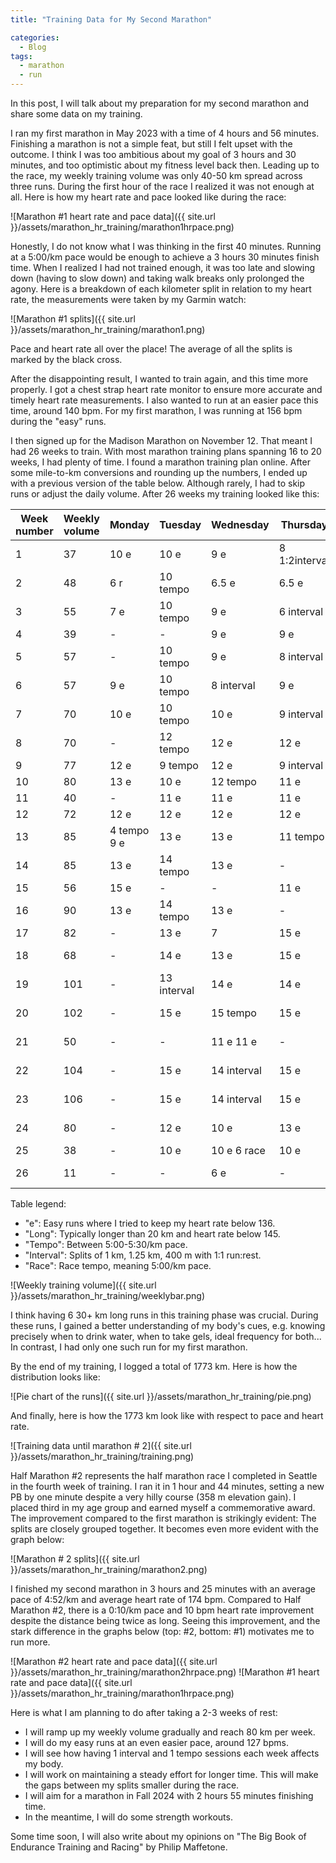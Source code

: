 ```yaml
---
title: "Training Data for My Second Marathon"

categories:
  - Blog
tags:
  - marathon
  - run
---
```


In this post, I will talk about my preparation for my second marathon and share some data on my training.

I ran my first marathon in May 2023 with a time of 4 hours and 56 minutes. Finishing a marathon is not a simple feat, but still I felt upset with the outcome. I think I was too ambitious about my goal of 3 hours and 30 minutes, and too optimistic about my fitness level back then. Leading up to the race, my weekly training volume was only 40-50 km spread across three runs. During the first hour of the race I realized it was not enough at all. Here is how my heart rate and pace looked like during the race:

![Marathon #1 heart rate and pace data]({{ site.url }}/assets/marathon_hr_training/marathon1hrpace.png)

Honestly, I do not know what I was thinking in the first 40 minutes. Running at a 5:00/km pace would be enough to achieve a 3 hours 30 minutes finish time. When I realized I had not trained enough, it was too late and slowing down (having to slow down) and taking walk breaks only prolonged the agony. Here is a breakdown of each kilometer split in relation to my heart rate, the measurements were taken by my Garmin watch:

![Marathon #1 splits]({{ site.url }}/assets/marathon_hr_training/marathon1.png)

Pace and heart rate all over the place! The average of all the splits is marked by the black cross.

After the disappointing result, I wanted to train again, and this time more properly. I got a chest strap heart rate monitor to ensure more accurate and timely heart rate measurements. I also wanted to run at an easier pace this time, around 140 bpm. For my first marathon, I was running at 156 bpm during the "easy" runs.

I then signed up for the Madison Marathon on November 12. That meant I had 26 weeks to train. With most marathon training plans spanning 16 to 20 weeks, I had plenty of time. I found a marathon training plan online. After some mile-to-km conversions and rounding up the numbers, I ended up with a previous version of the table below. Although rarely, I had to skip runs or adjust the daily volume. After 26 weeks my training looked like this:

|   Week number     | Weekly volume	|	Monday		|	Tuesday		|	Wednesday	|	Thursday			|	Friday			|	Saturday				| Sunday				|
|-------------------------|-----------------------|--------------------|-------------------|-------------------|-----------------------|-------------------|--------------------------|-----------------------|
| 1                           | 37						|	10 e				|	10 e				|	9 e				|	8 1:2interval		|	-					|		-						|	-						|
| 2                           |  48						|	6 r				|	10 tempo		|	6.5 e			|	6.5 e				|	6 r				|		13, last 2 mp	|	-						|
| 3                           |  55						|	7 e				|	10 tempo		|	9 e				|	6 interval			|	7 r				|		16					|	-						|
| 4                           |  39						|	-					|	-					|	9 e				|	9 e					|	-					|		-						|	21 race			|
| 5                           |  57						|	-					|	10 tempo		|	9 e				|	8 interval			|	9 e				|		20, last 1 mp	|	-						|
| 6                           |  57						|	9 e				|	10 tempo		|	8 interval		|	9 e					|	21				|		-						|	-						|
| 7                           |  70						|	10 e				|	10 tempo		|	10 e				|	9 interval			|	10 e				|		21 long				|	-						|
| 8                           |   70						|	-					|	12 tempo		|	12 e				|	12 e					|	12 e				|		22 long				|	-						|
| 9                           |  77						|	12 e				|	9 tempo		|	12 e				|	9	 interval		|	12 e				|		23 long				|	-						|
| 10                         |  80						|	13 e				|	10 e				|	12 tempo		|	11 e					|	11 e				|		23 long				|	-						|
| 11                         |  40						|	-					|	11 e				|	11 e				|	11 e					|	-					|		-						|	7 e					|
| 12                         |  72						|	12 e				|	12 e				|	12 e				|	12 e					|	12 e				|		12 e					|	-						|
| 13                         |  85						|	4 tempo 9 e	|	13 e				|	13 e				|	11 tempo			|	10 e				|		-						|	25 long				|
| 14                         |  85						|	13 e				|	14 tempo		|	13 e				|	-						|	-					|		30 long				|	15 e					|
| 15                         |  56						|	15 e				|	-					|	-					|	11 e					|	15 e				|		15 e					|	-						|
| 16                         |  90						|	13 e				|	14 tempo		|	13 e				|	-						|	26 long			|		13 e					|	11 e					|
| 17                         |  82						|	-					|	13 e				|	7					|	15 e					|	15 e				|		-						|	32 long				|
| 18                         |  68						|	-					|	14 e				|	13 e				|	15 e					|	14 tempo		|		12 e					|	-						|
| 19                         |  101						|	-					|	13 interval	|	14 e				|	14 e					|	14 e				|		13 tempo			|	33 long				|
| 20                         |  102						|	-					|	15 e				|	15 tempo		|	15 e					|	13 interval	|		14 e					|	30 long				|
| 21                         |  50						|	-					|	-					|	11 e 11 e		|	-						|	14 interval	|		14 e					|	-						|
| 22                         |  104						|	-					|	15 e				|	14 interval	|	15 e					|	15 e				|		15 e					|	30 long	 2 race	|
| 23                         |  106						|	-					|	15 e				|	14 interval	|	15 e					|	15 e				|		15 e					|	32 long	 5 race	|
| 24                         |  80						|	-					|	12 e				|	10 e				|	13 e					|	12 interval	|		12 e					|	21 long				|
| 25                         |  38						|	-					|	10 e				|	10 e	6 race	|	10 e					|	-					|		8 e					|	-						|
| 26                         |  11						|	-					|	-					|	6 e				|	-						|	-					|		5 shakeout		|	42 race 1 e		|

Table legend:
- "e": Easy runs where I tried to keep my heart rate below 136.
- "Long": Typically longer than 20 km and heart rate below 145.
- "Tempo": Between 5:00-5:30/km pace.
- "Interval": Splits of 1 km, 1.25 km, 400 m with 1:1 run:rest.
- "Race": Race tempo, meaning 5:00/km pace.

![Weekly training volume]({{ site.url }}/assets/marathon_hr_training/weeklybar.png)

I think having 6 30+ km long runs in this training phase was crucial. During these runs, I gained a better understanding of my body's cues, e.g. knowing precisely when to drink water, when to take gels, ideal frequency for both... In contrast, I had only one such run for my first marathon.

By the end of my training, I logged a total of 1773 km. Here is how the distribution looks like:

![Pie chart of the runs]({{ site.url }}/assets/marathon_hr_training/pie.png)

And finally, here is how the 1773 km look like with respect to pace and heart rate.

![Training data until marathon # 2]({{ site.url }}/assets/marathon_hr_training/training.png)

Half Marathon #2 represents the half marathon race I completed in Seattle in the fourth week of training. I ran it in 1 hour and 44 minutes, setting a new PB by one minute despite a very hilly course (358 m elevation gain). I placed third in my age group and earned myself a commemorative award. The improvement compared to the first marathon is strikingly evident: The splits are closely grouped together. It becomes even more evident with the graph below:

![Marathon # 2 splits]({{ site.url }}/assets/marathon_hr_training/marathon2.png)

I finished my second marathon in 3 hours and 25 minutes with an average pace of 4:52/km and average heart rate of 174 bpm. Compared to Half Marathon #2, there is a 0:10/km pace and 10 bpm heart rate improvement despite the distance being twice as long. Seeing this improvement, and the stark difference in the graphs below (top: #2, bottom: #1) motivates me to run more.

![Marathon #2 heart rate and pace data]({{ site.url }}/assets/marathon_hr_training/marathon2hrpace.png)
![Marathon #1 heart rate and pace data]({{ site.url }}/assets/marathon_hr_training/marathon1hrpace.png)

Here is what I am planning to do after taking a 2-3 weeks of rest:
- I will ramp up my weekly volume gradually and reach 80 km per week.
- I will do my easy runs at an even easier pace, around 127 bpms.
- I will see how having 1 interval and 1 tempo sessions each week affects my body.
- I will work on maintaining a steady effort for longer time. This will make the gaps between my splits smaller during the race.
- I will aim for a marathon in Fall 2024 with 2 hours 55 minutes finishing time.
- In the meantime, I will do some strength workouts.

Some time soon, I will also write about my opinions on "The Big Book of Endurance Training and Racing" by Philip Maffetone.